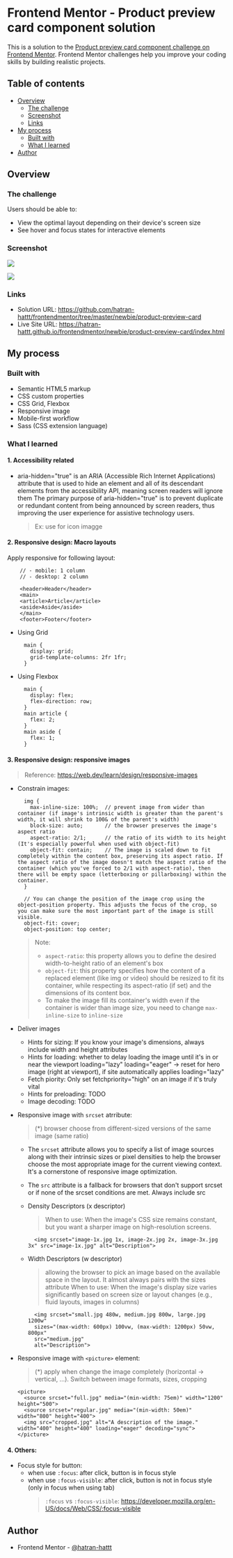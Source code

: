 # Frontend Mentor - Product preview card component solution

This is a solution to the [Product preview card component challenge on Frontend Mentor](https://www.frontendmentor.io/challenges/product-preview-card-component-GO7UmttRfa). Frontend Mentor challenges help you improve your coding skills by building realistic projects.

## Table of contents

- [Overview](#overview)
  - [The challenge](#the-challenge)
  - [Screenshot](#screenshot)
  - [Links](#links)
- [My process](#my-process)
  - [Built with](#built-with)
  - [What I learned](#what-i-learned)
- [Author](#author)

## Overview

### The challenge

Users should be able to:

- View the optimal layout depending on their device's screen size
- See hover and focus states for interactive elements

### Screenshot

![](./screenshot-mobile.png)

![](./screenshot-desktop.png)

### Links

- Solution URL: https://github.com/hatran-hattt/frontendmentor/tree/master/newbie/product-preview-card
- Live Site URL: https://hatran-hattt.github.io/frontendmentor/newbie/product-preview-card/index.html

## My process

### Built with

- Semantic HTML5 markup
- CSS custom properties
- CSS Grid, Flexbox
- Responsive image
- Mobile-first workflow
- Sass (CSS extension language)

### What I learned

#### 1. Accessibility related

- aria-hidden="true" is an ARIA (Accessible Rich Internet Applications) attribute that is used to hide an element and all of its descendant elements from the accessibility API, meaning screen readers will ignore them
  The primary purpose of aria-hidden="true" is to prevent duplicate or redundant content from being announced by screen readers, thus improving the user experience for assistive technology users.

  > Ex: use for icon imagge

#### 2. Responsive design: Macro layouts

Apply responsive for following layout:

```
    // - mobile: 1 column
    // - desktop: 2 column

    <header>Header</header>
    <main>
    <article>Article</article>
    <aside>Aside</aside>
    </main>
    <footer>Footer</footer>
```

- Using Grid
  ```
    main {
      display: grid;
      grid-template-columns: 2fr 1fr;
    }
  ```
- Using Flexbox
  ```
    main {
      display: flex;
      flex-direction: row;
    }
    main article {
      flex: 2;
    }
    main aside {
      flex: 1;
    }
  ```

#### 3. Responsive design: responsive images

> Reference: https://web.dev/learn/design/responsive-images

- Constrain images:

  ```
    img {
      max-inline-size: 100%;  // prevent image from wider than container (if image's intrinsic width is greater than the parent's width, it will shrink to 100& of the parent's width)
      block-size: auto;       // the browser preserves the image's aspect ratio
      aspect-ratio: 2/1;      // the ratio of its width to its height (It's especially powerful when used with object-fit)
      object-fit: contain;    // The image is scaled down to fit completely within the content box, preserving its aspect ratio. If the aspect ratio of the image doesn't match the aspect ratio of the container (which you've forced to 2/1 with aspect-ratio), then there will be empty space (letterboxing or pillarboxing) within the container.
    }

    // You can change the position of the image crop using the object-position property. This adjusts the focus of the crop, so you can make sure the most important part of the image is still visible.
    object-fit: cover;
    object-position: top center;
  ```

  > Note:
  >
  > - `aspect-ratio`: this property allows you to define the desired width-to-height ratio of an element's box
  > - `object-fit`: this property specifies how the content of a replaced element (like img or video) should be resized to fit its container, while respecting its aspect-ratio (if set) and the dimensions of its content box.
  > - To make the image fill its container's width even if the container is wider than image size, you need to change `max-inline-size` to `inline-size`

- Deliver images

  - Hints for sizing: If you know your image's dimensions, always include width and height attributes
  - Hints for loading: whether to delay loading the image until it's in or near the viewport
    loading="lazy"
    loading="eager" -> reset for hero image (right at viewport), if site automatically applies loading="lazy"
  - Fetch piority: Only set fetchpriority="high" on an image if it's truly vital
  - Hints for preloading: TODO
  - Image decoding: TODO

- Responsive image with `srcset` atrribute:

  > (\*) browser choose from different-sized versions of the same image (same ratio)

  - The `srcset` attribute allows you to specify a list of image sources along with their intrinsic sizes or pixel densities to help the browser choose the most appropriate image for the current viewing context. It's a cornerstone of responsive image optimization.
  - The `src` attribute is a fallback for browsers that don't support srcset or if none of the srcset conditions are met. Always include src
  - Density Descriptors (x descriptor)

    > When to use: When the image's CSS size remains constant, but you want a sharper image on high-resolution screens.

    ```
      <img srcset="image-1x.jpg 1x, image-2x.jpg 2x, image-3x.jpg 3x" src="image-1x.jpg" alt="Description">
    ```

  - Width Descriptors (w descriptor)
    > allowing the browser to pick an image based on the available space in the layout. It almost always pairs with the sizes attribute
    > When to use: When the image's display size varies significantly based on screen size or layout changes (e.g., fluid layouts, images in columns)
    ```
      <img srcset="small.jpg 480w, medium.jpg 800w, large.jpg 1200w"
      sizes="(max-width: 600px) 100vw, (max-width: 1200px) 50vw, 800px"
      src="medium.jpg"
      alt="Description">
    ```

- Responsive image with `<picture>` element:
  > (\*) apply when change the image completely (horizontal -> vertical, ...). Switch between image formats, sizes, cropping
  ```
  <picture>
    <source srcset="full.jpg" media="(min-width: 75em)" width="1200" height="500">
    <source srcset="regular.jpg" media="(min-width: 50em)" width="800" height="400">
    <img src="cropped.jpg" alt="A description of the image." width="400" height="400" loading="eager" decoding="sync">
  </picture>
  ```

#### 4. Others:

- Focus style for button:
  - when use `:focus`: after click, button is in focus style
  - when use `:focus-visible`: after click, button is not in focus style (only in focus when using tab)
    > `:focus` vs `:focus-visible`: https://developer.mozilla.org/en-US/docs/Web/CSS/:focus-visible

## Author

- Frontend Mentor - [@hatran-hattt](https://www.frontendmentor.io/profile/hatran-hattt)
